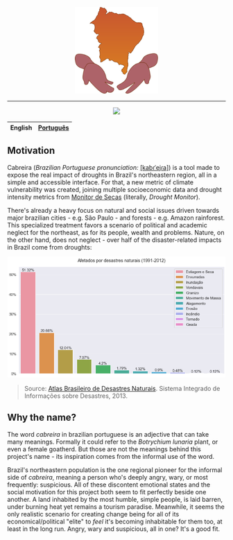 <p align="center">
    <img style="cursor: default;" src="./logo/logo.svg" height="200px" alt="Cabreira's logo" />
</p>

--------

<p align="center">
    <a href="https://app.codacy.com/manual/jcezarms/monitor-social-de-secas?utm_source=github.com&utm_medium=referral&utm_content=jcezarms/monitor-social-de-secas&utm_campaign=Badge_Grade_Dashboard">
        <img src="https://api.codacy.com/project/badge/Grade/63830b4fa6be4a6bbb8d6928c46e35cd" />
    </a>
</p>

| English | [Português](README.md) |
| --- | --- |

## Motivation

Cabreira (*Brazilian Portuguese pronunciation:* [[kabɾˈejɾa]](https://en.wikipedia.org/wiki/Help:IPA/Portuguese)) is a tool made to expose the real impact of droughts in Brazil's northeastern region, all in a simple and accessible interface. For that, a new metric of climate vulnerability was created, joining multiple socioeconomic data and drought intensity metrics from [Monitor de Secas](http://monitordesecas.ana.gov.br/mapa) (literally, _Drought Monitor_).

There's already a heavy focus on natural and social issues driven towards major brazilian cities - e.g. São Paulo - and forests - e.g. Amazon rainforest. This specialized treatment favors a scenario of political and academic neglect for the northeast, as for its people, wealth and problems. Nature, on the other hand, does not neglect - over half of the disaster-related impacts in Brazil come from droughts:

![Affected by natural disasters 1991-2012](./reports/figures/atlas_desastres.png)
> Source: [Atlas Brasileiro de Desastres Naturais](https://s2id.mi.gov.br/paginas/atlas/). Sistema Integrado de Informações sobre Desastres, 2013.

## Why the name?

The word *cabreira* in brazilian portuguese is an adjective that can take many meanings. Formally it could refer to the *Botrychium lunaria* plant, or even a female goatherd.
But those are not the meanings behind this project's name - its inspiration comes from the informal use of the word.

Brazil's northeastern population is the one regional pioneer for the informal side of *cabreira*, meaning a person who's deeply angry, wary, or most frequently: suspicious. All of these discontent emotional states and the social motivation for this project both seem to fit perfectly beside one another. A land inhabited by the most humble, simple people, is laid barren, under burning heat yet remains a tourism paradise. Meanwhile, it seems the only realistic scenario for creating change being for all of its economical/political "elite" to *feel* it's becoming inhabitable for them too, at least in the long run. Angry, wary and suspicious, all in one? It's a good fit.
